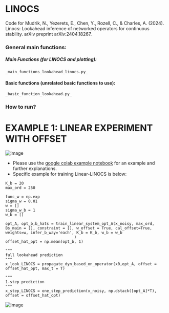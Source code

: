 # LINOCS
Code for  Mudrik, N., Yezerets, E., Chen, Y., Rozell, C., &amp; Charles, A. (2024). Linocs: Lookahead inference of networked operators for continuous stability. arXiv preprint arXiv:2404.18267.


### General main functions:

##### Main Functions (for LINOCS and plotting):  
`_main_functions_lookahead_linocs.py_`

#### Basic functions (unrelated basic functions to use):  
`_basic_function_lookahead.py_`


### How to run?

# EXAMPLE 1: LINEAR EXPERIMENT WITH OFFSET
![image](https://github.com/user-attachments/assets/13ec0811-4550-4761-b3d1-adc0ccc57839)
- Please use the [google colab example notebook](https://colab.research.google.com/drive/1Ef30kC-68DGDsHQ4yMPGaFLyazC7lQrZ?usp=sharing) for an example and further explanations.
- Specific example for training Linear-LINOCS is below:
```
K_b = 20
max_ord = 250

func_w = np.exp
sigma_w = 0.01
w = [] 
sigma_w_b = 1
w_b = [] 

opt_A, opt_b,b_hats = train_linear_system_opt_A(x_noisy, max_ord, Bs_main = [], constraint = [], w_offset = True, cal_offset=True, weights=w, infer_b_way='each', K_b = K_b, w_b = w_b
                              )
offset_hat_opt = np.mean(opt_b, 1)

"""
full lookahead prediction
"""
x_look_LINOCS = propagate_dyn_based_on_operator(x0,opt_A, offset = offset_hat_opt, max_t = T)

"""
1-step prediction
"""
x_step_LINOCS = one_step_prediction(x_noisy, np.dstack([opt_A]*T), offset = offset_hat_opt)
```


![image](https://github.com/user-attachments/assets/64aa9a0d-5a3b-45dd-a8d7-60f6d156bdc1)
